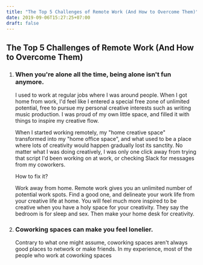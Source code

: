 ```yaml
---
title: "The Top 5 Challenges of Remote Work (And How to Overcome Them)"
date: 2019-09-06T15:27:25+07:00
draft: false
---
```


## The Top 5 Challenges of Remote Work (And How to Overcome Them)

1. ### When you're alone all the time, being alone isn't fun anymore.

   I used to work at regular jobs where I was around people. When I got home from work, I'd feel like I entered a special free zone of unlimited potential, free to pursue my personal creative interests such as writing music production. I was proud of my own little space, and filled it with things to inspire my creative flow.

   When I started working remotely, my "home creative space" transformed into my "home office space", and what used to be a place where lots of creativity would happen gradually lost its sanctity. No matter what I was doing creatively, I was only one click away from trying that script I'd been working on at work, or checking Slack for messages from my coworkers.

   How to fix it?

   Work away from home. Remote work gives you an unlimited number of potential work spots. Find a good one, and delineate your work life from your creative life at home. You will feel much more inspired to be creative when you have a holy space for your creativity. They say the bedroom is for sleep and sex. Then make your home desk for creativity.

   

2. ### Coworking spaces can make you feel lonelier.

   Contrary to what one might assume, coworking spaces aren't always good places to network or make friends. In my experience, most of the people who work at coworking spaces